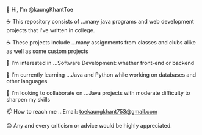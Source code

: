 👋 Hi, I’m @kaungKhantToe

☕ This repository consists of ...many java programs and web development projects that I've written in college.

☕ These projects include ...many assignments from classes and clubs alike as well as some custom projects

👀 I’m interested in ...Software Development: whether front-end or backend

🌱 I’m currently learning ...Java and Python while working on databases and other languages

💞️ I’m looking to collaborate on ...Java projects with moderate difficulty to sharpen my skills

📫 How to reach me ...Email: toekaungkhant753@gmail.com

😊 Any and every criticism or advice would be highly appreciated.

